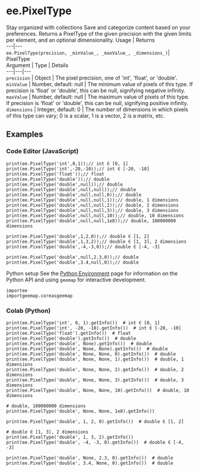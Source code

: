  
#  ee.PixelType
Stay organized with collections  Save and categorize content based on your preferences. 
Returns a PixelType of the given precision with the given limits per element, and an optional dimensionality. Usage | Returns  
---|---  
`ee.PixelType(precision, _minValue_, _maxValue_, _dimensions_)`|  PixelType  
Argument | Type | Details  
---|---|---  
`precision` | Object | The pixel precision, one of 'int', 'float', or 'double'.  
`minValue` | Number, default: null | The minimum value of pixels of this type. If precision is 'float' or 'double', this can be null, signifying negative infinity.  
`maxValue` | Number, default: null | The maximum value of pixels of this type. If precision is 'float' or 'double', this can be null, signifying positive infinity.  
`dimensions` | Integer, default: 0 | The number of dimensions in which pixels of this type can vary; 0 is a scalar, 1 is a vector, 2 is a matrix, etc.  
## Examples
### Code Editor (JavaScript)
```
print(ee.PixelType('int',0,1));// int ∈ [0, 1]
print(ee.PixelType('int',-20,-10));// int ∈ [-20, -10]
print(ee.PixelType('float'));// float
print(ee.PixelType('double'));// double
print(ee.PixelType('double',null));// double
print(ee.PixelType('double',null,null));// double
print(ee.PixelType('double',null,null,0));// double
print(ee.PixelType('double',null,null,1));// double, 1 dimensions
print(ee.PixelType('double',null,null,2));// double, 2 dimensions
print(ee.PixelType('double',null,null,3));// double, 3 dimensions
print(ee.PixelType('double',null,null,10));// double, 10 dimensions
print(ee.PixelType('double',null,null,1e8));// double, 100000000 dimensions

print(ee.PixelType('double',1,2,0));// double ∈ [1, 2]
print(ee.PixelType('double',1,3,2));// double ∈ [1, 3], 2 dimensions
print(ee.PixelType('double',-4,-3,0));// double ∈ [-4, -3]

print(ee.PixelType('double',null,2.3,0));// double
print(ee.PixelType('double',3.4,null,0));// double
```

Python setup
See the [ Python Environment](https://developers.google.com/earth-engine/guides/python_install) page for information on the Python API and using `geemap` for interactive development.
```
importee
importgeemap.coreasgeemap
```

### Colab (Python)
```
print(ee.PixelType('int', 0, 1).getInfo())  # int ∈ [0, 1]
print(ee.PixelType('int', -20, -10).getInfo())  # int ∈ [-20, -10]
print(ee.PixelType('float').getInfo())  # float
print(ee.PixelType('double').getInfo())  # double
print(ee.PixelType('double', None).getInfo())  # double
print(ee.PixelType('double', None, None).getInfo())  # double
print(ee.PixelType('double', None, None, 0).getInfo())  # double
print(ee.PixelType('double', None, None, 1).getInfo())  # double, 1 dimensions
print(ee.PixelType('double', None, None, 2).getInfo())  # double, 2 dimensions
print(ee.PixelType('double', None, None, 3).getInfo())  # double, 3 dimensions
print(ee.PixelType('double', None, None, 10).getInfo())  # double, 10 dimensions

# double, 100000000 dimensions
print(ee.PixelType('double', None, None, 1e8).getInfo())

print(ee.PixelType('double', 1, 2, 0).getInfo())  # double ∈ [1, 2]

# double ∈ [1, 3], 2 dimensions
print(ee.PixelType('double', 1, 3, 2).getInfo())
print(ee.PixelType('double', -4, -3, 0).getInfo())  # double ∈ [-4, -3]

print(ee.PixelType('double', None, 2.3, 0).getInfo())  # double
print(ee.PixelType('double', 3.4, None, 0).getInfo())  # double
```

